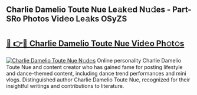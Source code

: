 ## Charlie Damelio Toute Nue Le𝚊k𝚎d N𝚞𝚍es - Part-SRo Photos Vid𝚎o Le𝚊ks OSyZS

# <h2><a href="http://fb6eix.evod.top/?m=Charlie+Damelio+Toute+Nue">🔗 👉🔴 Charlie Damelio Toute Nue Vid𝚎o Ph𝚘t𝚘s</a></h2>

[![Charlie Damelio Toute Nue N𝚞d𝚎s](https://i.imgur.com/8V9OHl7.gif)](http://fb6eix.evod.top/?m=Charlie+Damelio+Toute+Nue)
Online personality Charlie Damelio Toute Nue and content creator who has gained fame for posting lifestyle and dance-themed content, including dance trend performances and mini vlogs. Distinguished author Charlie Damelio Toute Nue, recognized for their insightful writings and contributions to literature. 
